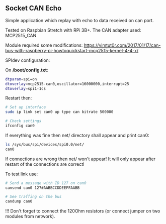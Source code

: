 ## Socket CAN Echo

Simple application which replay with echo to data received on can port.

Tested on Raspbian Stretch with RPi 3B+. The CAN adapter used: MCP2515_CAN

Module required some modifications:
https://vimtut0r.com/2017/01/17/can-bus-with-raspberry-pi-howtoquickstart-mcp2515-kernel-4-4-x/

SPIdev configuration:

On **/boot/config.txt**:

```bash
dtparam=spi=on
dtoverlay=mcp2515-can0,oscillator=16000000,interrupt=25
dtoverlay=spi1-1cs
```

Restart then:

```bash
# Set up interface
sudo ip link set can0 up type can bitrate 500000

# Check settings
ifconfig can0
```

If everything was fine then net/ directory shall appear and print can0:
```bash
ls /sys/bus/spi/devices/spi0.0/net/
can0
```

If connections are wrong then net/ won't appear! It will only appear after restart of the connections are correct!

To test link use:

```bash
# Send a message with ID 127 on can0
cansend can0 127#AABBCCDDEEFFAABB

# See traffing on the bus
candump can0
```

!!! Don't forget to connect the 120Ohm resistors (or connect jumper on two modules from network).